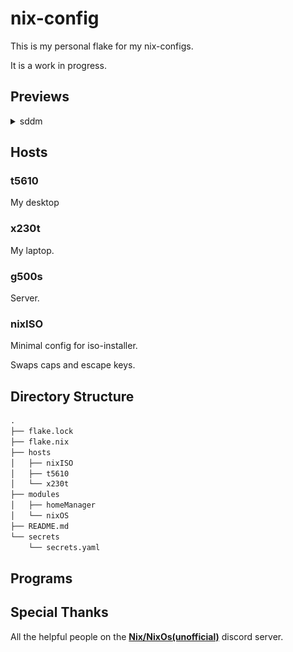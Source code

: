 # nix-config

This is my personal flake for my nix-configs.

It is a work in progress.

## Previews

<details>
    <summary>sddm</summary>
    <img src="https://raw.githubusercontent.com/nebunebu/nix-config/main/.assets/sddm.png" alt="preview">
</details>

## Hosts

### t5610

My desktop

### x230t

My laptop.

### g500s

Server.

### nixISO

Minimal config for iso-installer.

Swaps caps and escape keys.

## Directory Structure

```txt
.
├── flake.lock
├── flake.nix
├── hosts
│   ├── nixISO
│   ├── t5610
│   └── x230t
├── modules
│   ├── homeManager
│   └── nixOS
├── README.md
└── secrets
    └── secrets.yaml
```

## Programs

<!-- | Category               | Programs                                                                       | Config                                                          | -->
<!-- | ---------------------- | ------------------------------------------------------------------------------ | --------------------------------------------------------------- | -->
<!-- | **Theme:**             | [rose-pine](https://rosepinetheme.com)                                         |                                                                 | -->
<!-- | **Shell:**             | [zsh](https://www.zsh.org)                                                     | [zsh/README.md](./modules/homeManager/zsh/README.md)            | -->
<!-- | **Display Manager:**   | [sddm-sugar-candy-nix](https://gitlab.com/Zhaith-Izaliel/sddm-sugar-candy-nix) | [sddm/README.md](./modules/nixOS/sddm/README.md)                | -->
<!-- | **Multiplexer:**       | [tmux](https://github.com/tmux/tmux)                                           | [tmux/README.md](./modules/homeManager/tmux/README.md)          | -->
<!-- | **Terminal:**          | [kitty](https://github.com/kovidgoyal/kitty)                                   | [kitty/README.md](./modules/homeManager/kitty/README.md)        | -->
<!-- | **Launcher:**          | [fuzzel](https://codeberg.org/dnkl/fuzzel)                                     | [fuzzel/README.md](./modules/homeManager/fuzzel/README.md)      | -->
<!-- | **Browser:**           | [firefox](https://firefox-source-docs.mozilla.org/contributing/index.html)     | [firefox/README.md](./modules/homeManager/firefox/README.md)    | -->
<!-- | **Video Player:**      | [mpv](https://mpv.io/)                                                         | [mpv/README.md](./modules/homeManager/mpv/README.md)            | -->
<!-- | **Pdf Viewer:**        | [sioyek](https://sioyek.info)                                                  | [sioyek/README.md](./modules/homeManager/sioyek/README.md)      | -->
<!-- |                        | [xournalpp](https://github.com/xournalpp/xournalpp)                            | [xournalpp/README.md](.modules/homeManager/xournalpp/README.md) | -->
<!-- | **WM:**                | [hyprland](https://github.com/hyprwm/Hyprland)                                 | [hyprland/README.md](./modules/homeManager/hyprland/README.md)  | -->
<!-- | **Status Bar:**        | [waybar](https://github.com/Alexays/Waybar)                                    | [waybar/README.md](./modules/homeManager/waybar/README.md)      | -->
<!-- | **Secrets provision:** | [sops-nix](https://github.com/Mic92/sops-nix)                                  | [withSecrets/README.md](./modules/nixOS/withSecrets/README.md)  | -->
<!---->
<!-- ## TODO -->
<!---->
<!-- - [ ] start using some deployment tool like morph -->
<!-- - [ ] switch from waybar to ags -->
<!-- - [ ] add some images to README.md -->

## Special Thanks

All the helpful people on the [**Nix/NixOs(unofficial)**](https://discord.gg/JQTUJdmG) discord server.
